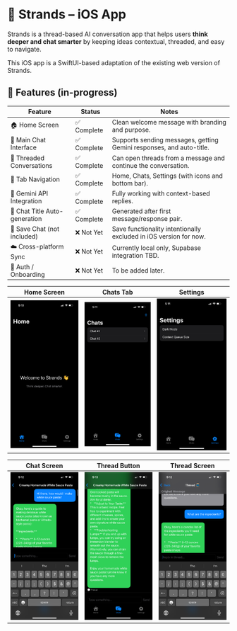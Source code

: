 # 🧵 Strands – iOS App

Strands is a thread-based AI conversation app that helps users **think deeper and chat smarter** by keeping ideas contextual, threaded, and easy to navigate.

This iOS app is a SwiftUI-based adaptation of the existing web version of Strands.


## 🚀 Features (in-progress)

| Feature                        | Status       | Notes                                                                 |
|-------------------------------|--------------|-----------------------------------------------------------------------|
| 🏠 Home Screen                 | ✅ Complete   | Clean welcome message with branding and purpose.                      |
| 💬 Main Chat Interface         | ✅ Complete   | Supports sending messages, getting Gemini responses, and auto-title. |
| 🧵 Threaded Conversations      | ✅ Complete   | Can open threads from a message and continue the conversation.       |
| 📱 Tab Navigation              | ✅ Complete   | Home, Chats, Settings (with icons and bottom bar).                   |
| 🧠 Gemini API Integration      | ✅ Complete   | Fully working with context-based replies.                            |
| 🧪 Chat Title Auto-generation  | ✅ Complete   | Generated after first message/response pair.                         |
| 📂 Save Chat (not included)    | ❌ Not Yet    | Save functionality intentionally excluded in iOS version for now.    |
| ☁️ Cross-platform Sync         | ❌ Not Yet    | Currently local only, Supabase integration TBD.                      |
| 🔐 Auth / Onboarding           | ❌ Not Yet    | To be added later.                                                   |


<div align="center">
  
| Home Screen | Chats Tab | Settings |
|------------|-------------|--------------|
| <img src="2.PNG" width="250"/> | <img src="1.PNG" width="250"/> | <img src="3.PNG" width="250"/> |

| Chat Screen | Thread Button | Thread Screen |
|-------------|----------------|---------|
| <img src="4.PNG" width="250"/> | <img src="6.PNG" width="250"/> | <img src="5.PNG" width="250"/> |

</div>
